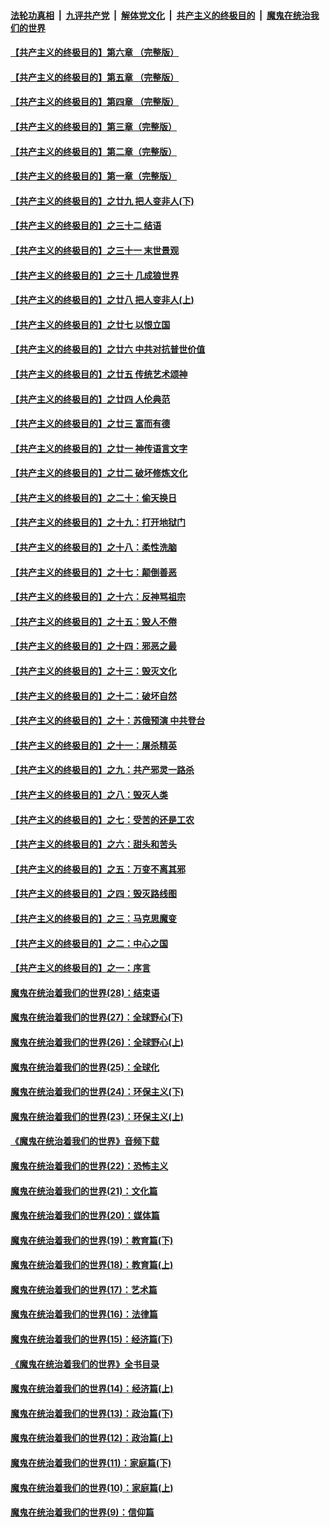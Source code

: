####  [法轮功真相](../../../../basic/blob/master/README.md?t=09172252) &nbsp;|&nbsp; [九评共产党](../../../../9ping.md/blob/master/README.md?t=09172252) &nbsp;|&nbsp; [解体党文化](../../../../jtdwh.md/blob/master/README.md?t=09172252)  &nbsp;|&nbsp; [共产主义的终极目的](../../../../gczydzjmd.md/blob/master/README.md?t=09172252) &nbsp;|&nbsp; [魔鬼在统治我们的世界](../../../../mgztzwmdsj.md/blob/master/README.md?t=09172252) 

#### [【共产主义的终极目的】第六章 （完整版）](../pages/nsc422/n11428913.md?t=09172252) 

#### [【共产主义的终极目的】第五章 （完整版）](../pages/nsc422/n11428912.md?t=09172252) 

#### [【共产主义的终极目的】第四章 （完整版）](../pages/nsc422/n11428907.md?t=09172252) 

#### [【共产主义的终极目的】第三章（完整版）](../pages/nsc422/n11428848.md?t=09172252) 

#### [【共产主义的终极目的】第二章（完整版）](../pages/nsc422/n11428831.md?t=09172252) 

#### [【共产主义的终极目的】第一章（完整版）](../pages/nsc422/n11417651.md?t=09172252) 

#### [【共产主义的终极目的】之廿九 把人变非人(下)](../pages/nsc422/n11344140.md?t=09172252) 

#### [【共产主义的终极目的】之三十二 结语](../pages/nsc422/n11360535.md?t=09172252) 

#### [【共产主义的终极目的】之三十一 末世景观](../pages/nsc422/n11351129.md?t=09172252) 

#### [【共产主义的终极目的】之三十 几成狼世界](../pages/nsc422/n11348280.md?t=09172252) 

#### [【共产主义的终极目的】之廿八 把人变非人(上)](../pages/nsc422/n11340492.md?t=09172252) 

#### [【共产主义的终极目的】之廿七 以恨立国](../pages/nsc422/n11336944.md?t=09172252) 

#### [【共产主义的终极目的】之廿六 中共对抗普世价值](../pages/nsc422/n11324785.md?t=09172252) 

#### [【共产主义的终极目的】之廿五 传统艺术颂神](../pages/nsc422/n11296396.md?t=09172252) 

#### [【共产主义的终极目的】之廿四 人伦典范](../pages/nsc422/n11296397.md?t=09172252) 

#### [【共产主义的终极目的】之廿三 富而有德](../pages/nsc422/n11283598.md?t=09172252) 

#### [【共产主义的终极目的】之廿一 神传语言文字](../pages/nsc422/n11263265.md?t=09172252) 

#### [【共产主义的终极目的】之廿二 破坏修炼文化](../pages/nsc422/n11245728.md?t=09172252) 

#### [【共产主义的终极目的】之二十：偷天换日](../pages/nsc422/n11238846.md?t=09172252) 

#### [【共产主义的终极目的】之十九：打开地狱门](../pages/nsc422/n11206376.md?t=09172252) 

#### [【共产主义的终极目的】之十八：柔性洗脑](../pages/nsc422/n11199994.md?t=09172252) 

#### [【共产主义的终极目的】之十七：颠倒善恶](../pages/nsc422/n11179782.md?t=09172252) 

#### [【共产主义的终极目的】之十六：反神骂祖宗](../pages/nsc422/n11166798.md?t=09172252) 

#### [【共产主义的终极目的】之十五：毁人不倦](../pages/nsc422/n11166792.md?t=09172252) 

#### [【共产主义的终极目的】之十四：邪恶之最](../pages/nsc422/n11150249.md?t=09172252) 

#### [【共产主义的终极目的】之十三：毁灭文化](../pages/nsc422/n11135227.md?t=09172252) 

#### [【共产主义的终极目的】之十二：破坏自然](../pages/nsc422/n11135214.md?t=09172252) 

#### [【共产主义的终极目的】之十：苏俄预演 中共登台](../pages/nsc422/n11118424.md?t=09172252) 

#### [【共产主义的终极目的】之十一：屠杀精英](../pages/nsc422/n11118442.md?t=09172252) 

#### [【共产主义的终极目的】之九：共产邪灵一路杀](../pages/nsc422/n11114139.md?t=09172252) 

#### [【共产主义的终极目的】之八：毁灭人类](../pages/nsc422/n11108503.md?t=09172252) 

#### [【共产主义的终极目的】之七：受苦的还是工农](../pages/nsc422/n11101809.md?t=09172252) 

#### [【共产主义的终极目的】之六：甜头和苦头](../pages/nsc422/n11096971.md?t=09172252) 

#### [【共产主义的终极目的】之五：万变不离其邪](../pages/nsc422/n11091285.md?t=09172252) 

#### [【共产主义的终极目的】之四：毁灭路线图](../pages/nsc422/n11086284.md?t=09172252) 

#### [【共产主义的终极目的】之三：马克思魔变](../pages/nsc422/n11061941.md?t=09172252) 

#### [【共产主义的终极目的】之二：中心之国](../pages/nsc422/n11047728.md?t=09172252) 

#### [【共产主义的终极目的】之一：序言](../pages/nsc422/n11086077.md?t=09172252) 

#### [魔鬼在统治着我们的世界(28)：结束语](../pages/nsc422/n10936246.md?t=09172252) 

#### [魔鬼在统治着我们的世界(27)：全球野心(下)](../pages/nsc422/n10928319.md?t=09172252) 

#### [魔鬼在统治着我们的世界(26)：全球野心(上)](../pages/nsc422/n10900318.md?t=09172252) 

#### [魔鬼在统治着我们的世界(25)：全球化](../pages/nsc422/n10788205.md?t=09172252) 

#### [魔鬼在统治着我们的世界(24)：环保主义(下)](../pages/nsc422/n10695307.md?t=09172252) 

#### [魔鬼在统治着我们的世界(23)：环保主义(上)](../pages/nsc422/n10688613.md?t=09172252) 

#### [《魔鬼在统治着我们的世界》音频下载](../pages/nsc422/n10635553.md?t=09172252) 

#### [魔鬼在统治着我们的世界(22)：恐怖主义](../pages/nsc422/n10614727.md?t=09172252) 

#### [魔鬼在统治着我们的世界(21)：文化篇](../pages/nsc422/n10597706.md?t=09172252) 

#### [魔鬼在统治着我们的世界(20)：媒体篇](../pages/nsc422/n10586579.md?t=09172252) 

#### [魔鬼在统治着我们的世界(19)：教育篇(下)](../pages/nsc422/n10564808.md?t=09172252) 

#### [魔鬼在统治着我们的世界(18)：教育篇(上)](../pages/nsc422/n10526970.md?t=09172252) 

#### [魔鬼在统治着我们的世界(17)：艺术篇](../pages/nsc422/n10499093.md?t=09172252) 

#### [魔鬼在统治着我们的世界(16)：法律篇](../pages/nsc422/n10485969.md?t=09172252) 

#### [魔鬼在统治着我们的世界(15)：经济篇(下)](../pages/nsc422/n10469975.md?t=09172252) 

#### [《魔鬼在统治着我们的世界》全书目录](../pages/nsc422/n10464261.md?t=09172252) 

#### [魔鬼在统治着我们的世界(14)：经济篇(上)](../pages/nsc422/n10457370.md?t=09172252) 

#### [魔鬼在统治着我们的世界(13)：政治篇(下)](../pages/nsc422/n10448270.md?t=09172252) 

#### [魔鬼在统治着我们的世界(12)：政治篇(上)](../pages/nsc422/n10444576.md?t=09172252) 

#### [魔鬼在统治着我们的世界(11)：家庭篇(下)](../pages/nsc422/n10440961.md?t=09172252) 

#### [魔鬼在统治着我们的世界(10)：家庭篇(上)](../pages/nsc422/n10435448.md?t=09172252) 

#### [魔鬼在统治着我们的世界(9)：信仰篇](../pages/nsc422/n10432159.md?t=09172252) 

